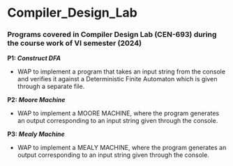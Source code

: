 # Compiler_Design_Lab

### Programs covered in Compiler Design Lab (CEN-693) during the course work of VI semester (2024)

**P1: _Construct DFA_** 
- WAP to implement a program that takes an input string from the console and verifies it against a Deterministic
Finite Automaton which is given through a separate file.

**P2: _Moore Machine_**
- WAP to implement a MOORE MACHINE, where the program
generates an output corresponding to an input string given through the
console.

**P3: _Mealy Machine_**
- WAP to implement a MEALY MACHINE, where the program
generates an output corresponding to an input string given through the
console.
